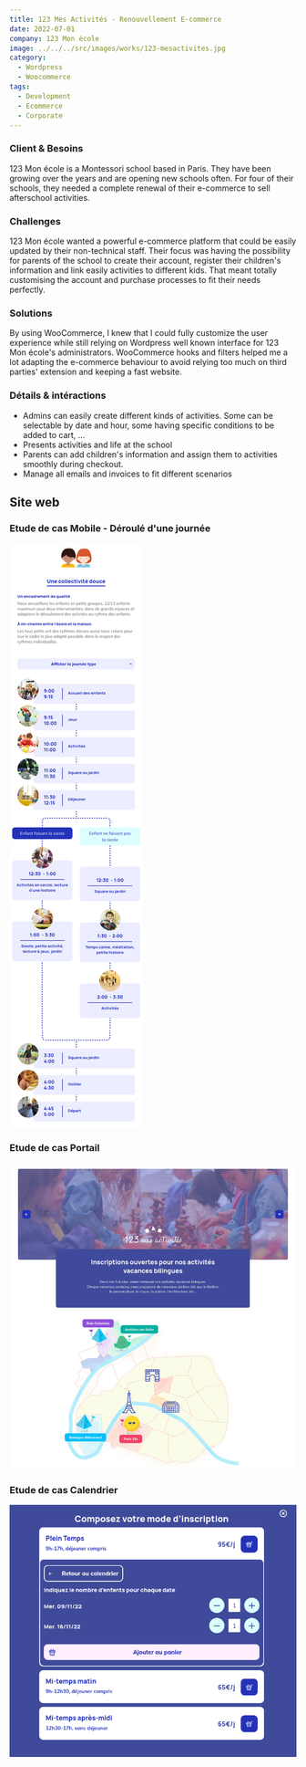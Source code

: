 ```yaml
---
title: 123 Mes Activités - Renouvellement E-commerce
date: 2022-07-01
company: 123 Mon école
image: ../../../src/images/works/123-mesactivites.jpg
category:
  - Wordpress
  - Woocommerce
tags:
  - Development
  - Ecommerce
  - Corporate
---
```


### Client & Besoins

123 Mon école is a Montessori school based in Paris. They have been growing over the years and are opening new schools often. For four of their schools, they needed a complete renewal of their e-commerce to sell afterschool activities.

### Challenges

123 Mon école wanted a powerful e-commerce platform that could be easily updated by their non-technical staff. Their focus was having the possibility for parents of the school to create their account, register their children's information and link easily activities to different kids. That meant totally customising the account and purchase processes to fit their needs perfectly.

### Solutions

By using WooCommerce, I knew that I could fully customize the user experience while still relying on Wordpress well known interface for 123 Mon école's administrators. WooCommerce hooks and filters helped me a lot adapting the e-commerce behaviour to avoid relying too much on third parties' extension and keeping a fast website.

### Détails & intéractions

- Admins can easily create different kinds of activities. Some can be selectable by date and hour, some having specific conditions to be added to cart, ...
- Presents activities and life at the school
- Parents can add children's information and assign them to activities smoothly during checkout.
- Manage all emails and invoices to fit different scenarios

## Site web

### Etude de cas Mobile - Déroulé d'une journée

![Case study Day Program](./123-program.jpg)

### Etude de cas Portail

![Case study Portail](./123-portail.jpg)

### Etude de cas Calendrier

![Case study Calendar](./123-calendar.jpg)
